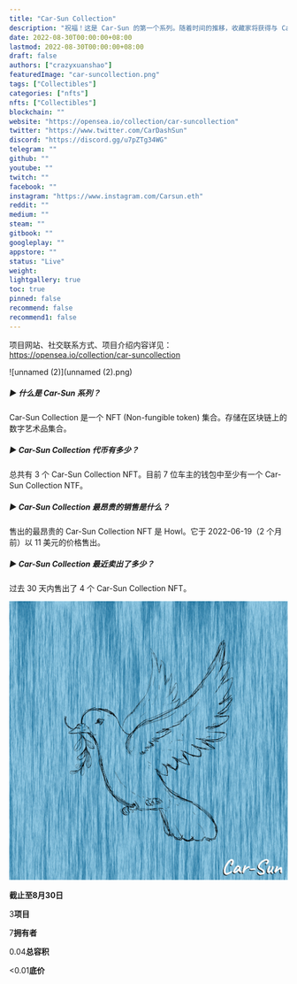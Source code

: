 ```yaml
---
title: "Car-Sun Collection"
description: "祝福！这是 Car-Sun 的第一个系列。随着时间的推移，收藏家将获得与 Car-Sun 的音乐和艺术相关的各种特权。加入我们这美妙的旅程吧！您的支持是极大的赞赏。"
date: 2022-08-30T00:00:00+08:00
lastmod: 2022-08-30T00:00:00+08:00
draft: false
authors: ["crazyxuanshao"]
featuredImage: "car-suncollection.png"
tags: ["Collectibles"]
categories: ["nfts"]
nfts: ["Collectibles"]
blockchain: ""
website: "https://opensea.io/collection/car-suncollection"
twitter: "https://www.twitter.com/CarDashSun"
discord: "https://discord.gg/u7pZTg34WG"
telegram: ""
github: ""
youtube: ""
twitch: ""
facebook: ""
instagram: "https://www.instagram.com/Carsun.eth"
reddit: ""
medium: ""
steam: ""
gitbook: ""
googleplay: ""
appstore: ""
status: "Live"
weight: 
lightgallery: true
toc: true
pinned: false
recommend: false
recommend1: false
---
```

项目网站、社交联系方式、项目介绍内容详见：https://opensea.io/collection/car-suncollection

![unnamed (2)](unnamed (2).png)

##### ▶ 什么是 Car-Sun 系列？

Car-Sun Collection 是一个 NFT (Non-fungible token) 集合。存储在区块链上的数字艺术品集合。

##### ▶ Car-Sun Collection 代币有多少？

总共有 3 个 Car-Sun Collection NFT。目前 7 位车主的钱包中至少有一个 Car-Sun Collection NTF。

##### ▶ Car-Sun Collection 最昂贵的销售是什么？

售出的最昂贵的 Car-Sun Collection NFT 是 Howl。它于 2022-06-19（2 个月前）以 11 美元的价格售出。

##### ▶ Car-Sun Collection 最近卖出了多少？

过去 30 天内售出了 4 个 Car-Sun Collection NFT。

![unnamed](unnamed.png)

**截止至8月30日**

3**项目**

7**拥有者**

0.04**总容积**

<0.01**底价**